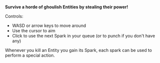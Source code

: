 **Survive a horde of ghoulish Entities by stealing their power!**

Controls:
- WASD or arrow keys to move around
- Use the cursor to aim
- Click to use the next Spark in your queue
  (or to punch if you don't have any)

Whenever you kill an Entity you gain its Spark, each spark can be used to perform a special action.

